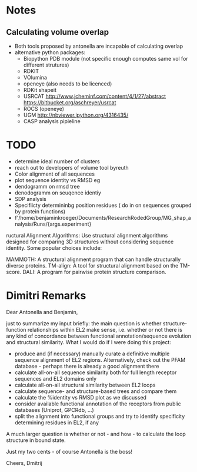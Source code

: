 # Notes

## Calculating volume overlap

- Both tools proposed by antonella are incapable of calculating overlap
- alternative python packages:
    - Biopython PDB module (not specific enough computes same vol for different strutures)
    - RDKIT
    - VOlumina 
    - openeye (also needs to be licenced)
    - RDKit shapeit
    - USRCAT http://www.jcheminf.com/content/4/1/27/abstract https://bitbucket.org/aschreyer/usrcat
    - ROCS (openeye)
    - UGM http://nbviewer.ipython.org/4316435/
    - CASP analysis pipieline

# TODO

- determine ideal number of clusters
- reach out to developers of volume tool byreuth
- Color alignment of all sequences
- plot sequence identity vs RMSD eg
- dendogramm on rmsd tree
- denodogramm on seuqence identiy
- SDP analysis
- Specifiicty determininbg position residues ( do in on sequences grouped by protein functions)
- f'/home/benjaminkroeger/Documents/ResearchRodedGroup/MG_shap_analysis/Runs/{args.experiment}


ructural Alignment Algorithms: Use structural alignment algorithms designed for comparing 3D structures without considering sequence identity. Some popular choices include:

MAMMOTH: A structural alignment program that can handle structurally diverse proteins.
TM-align: A tool for structural alignment based on the TM-score.
DALI: A program for pairwise protein structure comparison.
# Dimitri Remarks

Dear Antonella and Benjamin,

just to summarize my input briefly: the main question is whether structure-function relationships within EL2 make sense, i.e. whether or not there is any kind of concordance between functional annotation/sequence evolution and structural similarity. What I would do if I were doing this project:

- produce and (if necessary) manually curate a definitive multiple sequence alignment of EL2 regions. Alternatively, check out the PFAM database - perhaps there is already a good alignment there
- calculate all-on-all sequence similarity both for full length receptor sequences and EL2 domains only
- calculate all-on-all structural similarity between EL2 loops
- calculate sequence- and structure-based trees and compare them
- calculate the %identity vs RMSD plot as we discussed
- consider available functional annotation of the receptors from public databases (Uniprot, GPCRdb, …)
- split the alignment into functional groups and try to identify specificity determining residues in EL2, if any

A much larger question is whether or not - and how - to calculate the loop structure in bound state.

Just my two cents - of course Antonella is the boss!

Cheers,
Dmitrij
